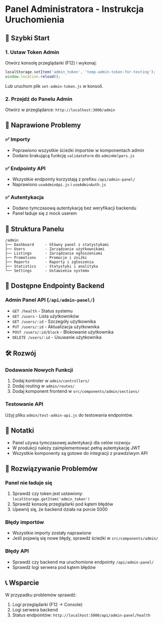 # Panel Administratora - Instrukcja Uruchomienia

## 🚀 Szybki Start

### 1. Ustaw Token Admin
Otwórz konsolę przeglądarki (F12) i wykonaj:

```javascript
localStorage.setItem('admin_token', 'temp-admin-token-for-testing');
window.location.reload();
```

Lub uruchom plik `set-admin-token.js` w konsoli.

### 2. Przejdź do Panelu Admin
Otwórz w przeglądarce: `http://localhost:3000/admin`

## 🔧 Naprawione Problemy

### ✅ Importy
- Poprawiono wszystkie ścieżki importów w komponentach admin
- Dodano brakującą funkcję `validateForm` do `adminHelpers.js`

### ✅ Endpointy API
- Wszystkie endpointy korzystają z prefixu `/api/admin-panel/`
- Naprawiono `useAdminApi.js` i `useAdminAuth.js`

### ✅ Autentykacja
- Dodano tymczasową autentykację bez weryfikacji backendu
- Panel ładuje się z mock userem

## 📁 Struktura Panelu

```
/admin
├── Dashboard     - Główny panel z statystykami
├── Users         - Zarządzanie użytkownikami  
├── Listings      - Zarządzanie ogłoszeniami
├── Promotions    - Promocje i zniżki
├── Reports       - Raporty i zgłoszenia
├── Statistics    - Statystyki i analityka
└── Settings      - Ustawienia systemu
```

## 🔌 Dostępne Endpointy Backend

### Admin Panel API (`/api/admin-panel/`)
- `GET /health` - Status systemu
- `GET /users` - Lista użytkowników
- `GET /users/:id` - Szczegóły użytkownika
- `PUT /users/:id` - Aktualizacja użytkownika
- `POST /users/:id/block` - Blokowanie użytkownika
- `DELETE /users/:id` - Usuwanie użytkownika


## 🛠️ Rozwój

### Dodawanie Nowych Funkcji
1. Dodaj kontroler w `admin/controllers/`
2. Dodaj routing w `admin/routes/`
3. Dodaj komponent frontend w `src/components/admin/sections/`

### Testowanie API
Użyj pliku `admin/test-admin-api.js` do testowania endpointów.

## 📝 Notatki

- Panel używa tymczasowej autentykacji dla celów rozwoju
- W produkcji należy zaimplementować pełną autentykację JWT
- Wszystkie komponenty są gotowe do integracji z prawdziwym API

## 🐛 Rozwiązywanie Problemów

### Panel nie ładuje się
1. Sprawdź czy token jest ustawiony: `localStorage.getItem('admin_token')`
2. Sprawdź konsolę przeglądarki pod kątem błędów
3. Upewnij się, że backend działa na porcie 5000

### Błędy importów
- Wszystkie importy zostały naprawione
- Jeśli pojawią się nowe błędy, sprawdź ścieżki w `src/components/admin/`

### Błędy API
- Sprawdź czy backend ma uruchomione endpointy `/api/admin-panel/`
- Sprawdź logi serwera pod kątem błędów

## 📞 Wsparcie

W przypadku problemów sprawdź:
1. Logi przeglądarki (F12 → Console)
2. Logi serwera backend
3. Status endpointów: `http://localhost:5000/api/admin-panel/health`
